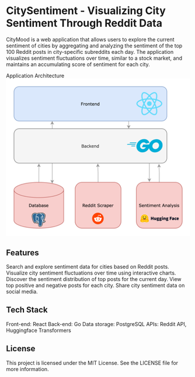 # CitySentiment - Visualizing City Sentiment Through Reddit Data

CityMood is a web application that allows users to explore the current sentiment of cities by aggregating and analyzing the sentiment of the top 100 Reddit posts in city-specific subreddits each day. The application visualizes sentiment fluctuations over time, similar to a stock market, and maintains an accumulating score of sentiment for each city.

Application Architecture
<img src="assets/citymetrics.png"/>

## Features
Search and explore sentiment data for cities based on Reddit posts.
Visualize city sentiment fluctuations over time using interactive charts.
Discover the sentiment distribution of top posts for the current day.
View top positive and negative posts for each city.
Share city sentiment data on social media.

## Tech Stack
Front-end: React
Back-end: Go
Data storage: PostgreSQL
APIs: Reddit API, Huggingface Transformers

## License 
This project is licensed under the MIT License. See the LICENSE file for more information.
